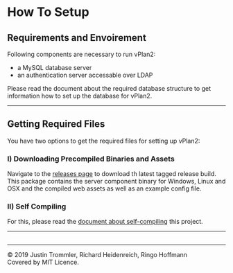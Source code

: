 # How To Setup

## Requirements and Envoirement

Following components are necessary to run vPlan2:
- a MySQL database server
- an authentication server accessable over LDAP

Please read the document about the required database structure to get information how to set up the database for vPlan2.

---

## Getting Required Files

You have two options to get the required files for setting up vPlan2:

### I) Downloading Precompiled Binaries and Assets

Navigate to the [releases page](https://github.com/zekroTJA/vplan2019) to download th latest tagged release build. This package contains the server component binary for Windows, Linux and OSX and the compiled web assets as well as an example config file.

### II) Self Compiling

For this, please read the [document about self-compiling](https://github.com/zekroTJA/vplan2019/blob/master/docs/build.md) this project.

---

## 

---

© 2019 Justin Trommler, Richard Heidenreich, Ringo Hoffmann  
Covered by MIT Licence.